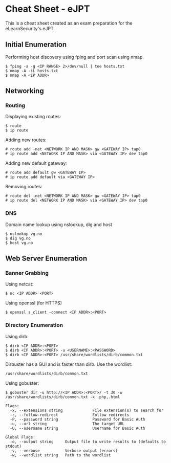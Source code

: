 # Cheat Sheet - eJPT

This is a cheat sheet created as an exam preparation for the eLearnSecurity's eJPT. 

## Initial Enumeration
Performing host discovery using fping and port scan using nmap. 
```
$ fping -a -g <IP RANGE> 2>/dev/null | tee hosts.txt
$ nmap -A -iL hosts.txt
$ nmap -A <IP ADDR>
```
## Networking

### Routing

Displaying existing routes:
```
$ route
$ ip route
```

Adding new routes:
```
# route add -net <NETWORK IP AND MASK> gw <GATEWAY IP> tap0
# ip route add <NETWORK IP AND MASK> via <GATEWAY IP> dev tap0
```

Adding new default gateway:
```
# route add default gw <GATEWAY IP>
# ip route add default via <GATEWAY IP>
```

Removing routes:
```
# route del -net <NETWORK IP AND MASK> gw <GATEWAY IP> tap0
# ip route del <NETWORK IP AND MASK> via <GATEWAY IP> dev tap0
```

### DNS

Domain name lookup using nslookup, dig and host
```
$ nslookup vg.no
$ dig vg.no
$ host vg.no
```

## Web Server Enumeration

### Banner Grabbing
Using netcat:
```
$ nc <IP ADDR> <PORT>
```
Using openssl (for HTTPS)
```
$ openssl s_client -connect <IP ADDR>:<PORT>
```

### Directory Enumeration
Using dirb:
```
$ dirb <IP ADDR>:<PORT>
$ dirb <IP ADDR>:<PORT> -u <USERNAME>:<PASSWORD>
$ dirb <IP ADDR>:<PORT> /usr/share/wordlists/dirb/common.txt
```

Dirbuster has a GUI and is faster than dirb. Use the wordlist:
```
/usr/share/wordlists/dirb/common.txt
```

Using gobuster:
```
$ gobuster dir -u http://<IP ADDR>:<PORT>/ -t 30 -w /usr/share/wordlists/dirb/common.txt -x .php,.html
```
```
Flags:
  -x, --extensions string             File extension(s) to search for
  -r, --follow-redirect               Follow redirects
  -P, --password string               Password for Basic Auth
  -u, --url string                    The target URL
  -U, --username string               Username for Basic Auth

Global Flags:
  -o, --output string     Output file to write results to (defaults to stdout)
  -v, --verbose           Verbose output (errors)
  -w, --wordlist string   Path to the wordlist
```

